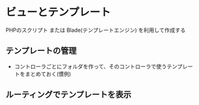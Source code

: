 # ビューとテンプレート
PHPのスクリプト または Blade(テンプレートエンジン) を利用して作成する

## テンプレートの管理
- コントローラごとにフォルダを作って、そのコントローラで使うテンプレートをまとめておく(慣例)

## ルーティングでテンプレートを表示